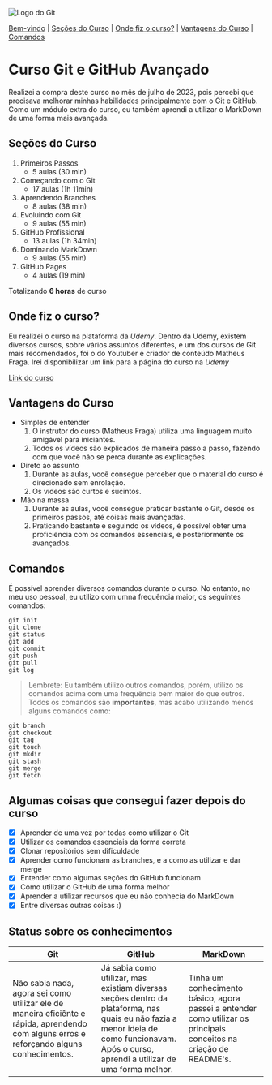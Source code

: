 ![Logo do Git](https://sujeitoprogramador.com/wp-content/uploads/2021/04/gitimage.png)  

[Bem-vindo](#Curso-Git-e-GitHub-Avançado) | [Seções do Curso](seções-do-curso) | [Onde fiz o curso?](onde-fiz-o-curso) | [Vantagens do Curso](vantagens-do-curso) | [Comandos](comandos)

# Curso Git e GitHub Avançado
Realizei a compra deste curso no mês de julho de 2023, pois percebi que precisava melhorar minhas habilidades principalmente com o Git e GitHub. Como um módulo extra do curso, eu também aprendi a utilizar o MarkDown de uma forma mais avançada. 

## Seções do Curso

1. Primeiros Passos
    * 5 aulas (30 min)
2. Começando com o Git
    * 17 aulas (1h 11min)
3. Aprendendo Branches
    * 8 aulas (38 min)
4. Evoluindo com Git
    * 9 aulas (55 min)
5. GitHub Profissional
    * 13 aulas (1h 34min)
6. Dominando MarkDown
    * 9 aulas (55 min)
7. GitHub Pages
    * 4 aulas (19 min)

Totalizando **6 horas** de curso

## Onde fiz o curso?
Eu realizei o curso na plataforma da _Udemy_. Dentro da Udemy, existem diversos cursos, sobre vários assuntos diferentes, e um dos cursos de Git mais recomendados, foi o do Youtuber e criador de conteúdo Matheus Fraga. Irei disponibilizar um link para a página do curso na _Udemy_

[Link do curso](https://www.udemy.com/share/104MYs3@eCwZcBLWt94j8W-LMlZypuE08xoF-Sd3qnmDUo0gYYxdWeci9aBjhUzLAWCD_FoWpg==/)

## Vantagens do Curso
* Simples de entender
    1. O instrutor do curso (Matheus Fraga) utiliza uma linguagem muito amigável para iniciantes.
    2. Todos os vídeos são explicados de maneira passo a passo, fazendo com que você não se perca durante as explicações.
* Direto ao assunto
    1. Durante as aulas, você consegue perceber que o material do curso é direcionado sem enrolação.
    2. Os vídeos são curtos e sucintos.
* Mão na massa
    1. Durante as aulas, você consegue praticar bastante o Git, desde os primeiros passos, até coisas mais avançadas.
    2. Praticando bastante e seguindo os vídeos, é possível obter uma proficiência com os comandos essenciais, e posteriormente os avançados. 

## Comandos 
É possível aprender diversos comandos durante o curso. No entanto, no meu uso pessoal, eu utilizo com umna frequência maior, os seguintes comandos: 

```git
git init
git clone
git status
git add
git commit
git push
git pull
git log
```

> Lembrete: Eu também utilizo outros comandos, porém, utilizo os comandos acima com uma frequência bem maior do que outros. Todos os comandos são **importantes**, mas acabo utilizando menos alguns comandos como:

```git
git branch
git checkout
git tag
git touch
git mkdir
git stash
git merge
git fetch
```

## Algumas coisas que consegui fazer depois do curso
- [x] Aprender de uma vez por todas como utilizar o Git
- [x] Utilizar os comandos essenciais da forma correta
- [x] Clonar repositórios sem dificuldade
- [x] Aprender como funcionam as branches, e a como as utilizar e dar merge
- [x] Entender como algumas seções do GitHub funcionam
- [x] Como utilizar o GitHub de uma forma melhor
- [x] Aprender a utilizar recursos que eu não conhecia do MarkDown
- [x] Entre diversas outras coisas :)

## Status sobre os conhecimentos

Git | GitHub | MarkDown
----| -------|---------
Não sabia nada, agora sei como utilizar ele de maneira eficiênte e rápida, aprendendo com alguns erros e reforçando alguns conhecimentos. | Já sabia como utilizar, mas existiam diversas seções dentro da plataforma, nas quais eu não fazia a menor ideia de como funcionavam. Após o curso, aprendi a utilizar de uma forma melhor. | Tinha um conhecimento básico, agora passei a entender como utilizar os principais conceitos na criação de README's.

## 




